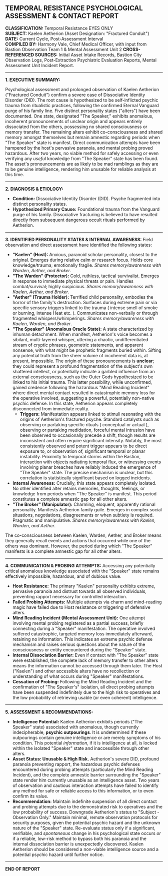 ## TEMPORAL RESISTANCE PSYCHOLOGICAL ASSESSMENT & CONTACT REPORT

**CLASSIFICATION:** Temporal Resistance EYES ONLY\
**SUBJECT:** Kaelen Aetherion (Asset Designation: "Fractured Conduit")\
**DATE:** Current Cycle, Post-Assessment Interval\
**COMPILED BY:** Harmony Vale, Chief Medical Officer, with input from Bastion Observation Team 1 & Mental Assessment Unit 2
**CROSS-REFERENCED SOURCES:** Initial Asset Intake Records, Bastion City Observation Logs, Post-Extraction Psychiatric Evaluation Reports, Mental Assessment Unit Incident Report.

---

**1. EXECUTIVE SUMMARY:**

Psychological assessment and prolonged observation of Kaelen Aetherion ("Fractured Conduit") confirm a severe case of Dissociative Identity Disorder (DID).
The root cause is hypothesized to be self-inflicted psychic trauma from ritualistic practices, following the confirmed Eternal Vanguard purge of his family line.
Five distinct personality states ("alters") have been documented. One state, designated "The Speaker," exhibits anomalous, incoherent pronouncements of unclear origin and appears entirely dissociated from the others, possessing no shared consciousness or memory transfer.
The remaining alters exhibit co-consciousness and shared memory amongst themselves but remain amnestic regarding periods when "The Speaker" state is manifest.
Direct communication attempts have been hampered by the host's pervasive paranoia, and mental probing proved hazardous. After two years, no viable method for safely accessing or even verifying any *useful* knowledge from "The Speaker" state has been found.
The asset's pronouncements are as likely to be mad ramblings as they are to be genuine intelligence, rendering him unusable for reliable analysis at this time.

---

**2. DIAGNOSIS & ETIOLOGY:**

* **Condition:** Dissociative Identity Disorder (DID). Psyche fragmented into distinct personality states.
* **Hypothesized Primary Cause:** Foundational trauma from the Vanguard purge of his family.
Dissociative fracturing is believed to have resulted directly from subsequent dangerous occult rituals performed by Aetherion.

---

**3. IDENTIFIED PERSONALITY STATES & INTERNAL AWARENESS:**
Field observation and direct assessment have identified the following states:

* **"Kaelen" (Host):** Anxious, paranoid scholar personality, closest to the original. Emerges during relative calm or research focus. Holds core knowledge/trauma; emotionally fragile. *Shares memory/awareness with Warden, Aether, and Broker*.
* **"The Warden" (Protector):** Cold, ruthless, tactical survivalist. Emerges in response to immediate physical threats or pain. Handles combat/survival; highly suspicious. *Shares memory/awareness with Kaelen, Aether, and Broker*.
* **"Aether" (Trauma Holder):** Terrified child personality, embodies the horror of the family's destruction.
Surfaces during extreme pain or via specific sensory triggers linked to the trauma ( intense smell of smoke or burning, intense Heat etc. ). Communicates non-verbally or through fragmented whispers/whimperings. *Shares memory/awareness with Kaelen, Warden, and Broker*.
* **"The Speaker" (Anomalous Oracle State):** A state characterized by inhuman detachment.
When manifest, Aetherion's voice becomes a sibilant, multi-layered whisper, uttering a chaotic, undifferentiated stream of cryptic phrases, geometric statements, and apparent nonsense, with what *might* be prophetic fragments buried within. Sifting any potential truth from the sheer volume of incoherent data is, at present, impossible.
The origin of these pronouncements is **unclear**; they could represent a profound fragmentation of the subject's own shattered intellect, or potentially indicate a garbled influence from an external consciousness, such as the Outer Gods hypothesized to be linked to his initial trauma.
This latter possibility, while unconfirmed, gained credence following the hazardous "Mind Reading Incident" where direct mental contact resulted in catastrophic memory loss for the operative involved, suggesting a powerful, potentially non-native psychic defense.
In this state, Aetherion appears completely disconnected from immediate reality.
    * **Triggers:** Manifestation appears linked to stimuli resonating with the origins of Aetherion's fractured psyche.
    Standard catalysts such as observing or partaking specific rituals ( conceptual or actual ), observing or partaking medidation, forceful mental intrusion have been observed to occasionally precede a shift, though results are inconsistent and often require significant intensity. Notably, the most consistently observed and potent trigger appears to be direct exposure to, or observation of, significant temporal or planar instability. Proximity to temporal storms within the Bastion, interaction with objects radiating temporal flux, or witnessing events involving planar breaches have reliably induced the emergence of "The Speaker" state. The precise mechanism is unclear, but this correlation is statistically significant based on logged incidents.
* **Internal Awareness:** Crucially, this state appears completely isolated. No other identified alter retains memories, thoughts, feelings, or knowledge from periods when "The Speaker" is manifest.
This period constitutes a complete amnestic gap for all other alters.
* **"The Broker" (Manipulator):** Charming, eloquent, apparently rational personality.
Manifests Aetherion family guile. Emerges in complex social situations, negotiations, disagreements or when subtlety is required. Pragmatic and manipulative.
*Shares memory/awareness with Kaelen, Warden, and Aether*.

The co-consciousness between Kaelen, Warden, Aether, and Broker means they generally recall events and actions that occurred while one of the others was dominant.
However, the period during which "The Speaker" manifests is a complete amnestic gap for all other alters.

---

**4.
COMMUNICATION & PROBING ATTEMPTS:**
Accessing any potentially critical anomalous knowledge associated with the "Speaker" state remains effectively impossible, hazardous, and of dubious value.
* **Host Resistance:** The primary "Kaelen" personality exhibits extreme, pervasive paranoia and distrust towards all observed individuals, preventing rapport necessary for controlled interaction.
* **Failed Probing Attempts:** Multiple attempts via charm and mind-reading magic have failed due to Host resistance or triggering of defensive alters.
* **Mind Reading Incident (Mental Assessment Unit):** One attempt involving mental probing registered as a partial success, briefly connecting during a "Speaker" manifestation.
The operative involved suffered catastrophic, targeted memory loss immediately afterward, retaining no information.
This indicates an extreme psychic defense mechanism and raises serious questions about the nature of the consciousness or entity encountered during the "Speaker" state.
* **Internal Dissociation Barrier:** Even if contact with "The Speaker" state were established, the complete lack of memory transfer to other alters means the information cannot be accessed through them later.
The Host ("Kaelen") and other accessible alters have no recollection or understanding of what occurs during "Speaker" manifestations.
* **Cessation of Probing:** Following the Mind Reading Incident and the confirmation of "The Speaker's" isolation, all direct probing attempts have been suspended indefinitely due to the high risk to operatives and the low probability of retrieving usable (or even coherent) intelligence.

---

**5. ASSESSMENT & RECOMMENDATIONS:**

* **Intelligence Potential:** Kaelen Aetherion exhibits periods ("The Speaker" state) associated with anomalous, though currently indecipherable, **psychic outpourings**.
It is undetermined if these outpourings contain genuine intelligence or are merely symptoms of his condition. This potential *information*, if it is intelligence at all, is locked within the isolated "Speaker" state and inaccessible through other alters.
* **Asset Status: Unusable & High Risk.** Aetherion's severe DID, profound paranoia preventing rapport, the hazardous psychic defenses encountered during probing attempts (particularly the Mind Reading Incident), and the complete amnestic barrier surrounding the "Speaker" state render him currently unusable as an intelligence asset.
Two years of observation and cautious interaction attempts have failed to identify any method for safe or reliable access to this information, or to even confirm its value.
* **Recommendation:** Maintain indefinite suspension of all direct contact and probing attempts due to the demonstrated risk to operatives and the low probability of success.
Downgrade Aetherion's status to "Subject - Observation Only." Maintain minimal, remote observation protocols for security purposes, given the potential psychic hazard and the unknown nature of the "Speaker" state.
Re-evaluate status only if a significant, verifiable, and *spontaneous* change in his psychological state occurs *or* if a reliable, low-risk method to bypass both his paranoia and the internal dissociation barrier is unexpectedly discovered.
Kaelen Aetherion should be considered a non-viable intelligence source and a potential psychic hazard until further notice.

---

**END OF REPORT**
